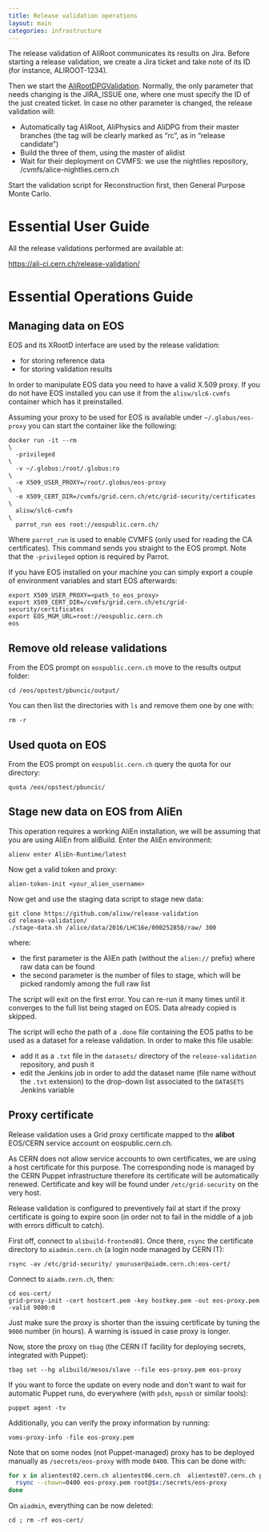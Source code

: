 ```yaml
---
title: Release validation operations
layout: main
categories: infrastructure
---
```


The release validation of AliRoot communicates its results on Jira. Before starting a release validation, we create a Jira ticket and take note of its ID (for instance, ALIROOT-1234).

Then we start the [AliRootDPGValidation](https://alijenkins.cern.ch/job/AliRootDPGValidation/). Normally, the only parameter that needs changing is the JIRA_ISSUE one, where one must specify the ID of the just created ticket. In case no other parameter is changed, the release validation will:

* Automatically tag AliRoot, AliPhysics and AliDPG from their master branches (the tag will be clearly marked as “rc”, as in “release candidate”)
* Build the three of them, using the master of alidist
* Wait for their deployment on CVMFS: we use the nightlies repository, /cvmfs/alice-nightlies.cern.ch

Start the validation script for Reconstruction first, then General Purpose Monte Carlo.

# Essential User Guide

All the release validations performed are available at:

<https://ali-ci.cern.ch/release-validation/>

# Essential Operations Guide

## Managing data on EOS

EOS and its XRootD interface are used by the release validation:

 - for storing reference data
 - for storing validation results

In order to manipulate EOS data you need to have a valid X.509 proxy. If you do
not have EOS installed you can use it from the `alisw/slc6-cvmfs` container
which has it preinstalled.

Assuming your proxy to be used for EOS is available under `~/.globus/eos-proxy`
you can start the container like the following:

    docker run -it --rm                                                   \
      -privileged                                                         \
      -v ~/.globus:/root/.globus:ro                                       \
      -e X509_USER_PROXY=/root/.globus/eos-proxy                          \
      -e X509_CERT_DIR=/cvmfs/grid.cern.ch/etc/grid-security/certificates \
      alisw/slc6-cvmfs                                                    \
      parrot_run eos root://eospublic.cern.ch/

Where `parrot_run` is used to enable CVMFS (only used for reading the CA
certificates). This command sends you straight to the EOS prompt. Note that the
`-privileged` option is required by Parrot.

If you have EOS installed on your machine you can simply export a couple of
environment variables and start EOS afterwards:

    export X509_USER_PROXY=<path_to_eos_proxy>
    export X509_CERT_DIR=/cvmfs/grid.cern.ch/etc/grid-security/certificates
    export EOS_MGM_URL=root://eospublic.cern.ch
    eos


## Remove old release validations

From the EOS prompt on `eospublic.cern.ch` move to the results output folder:

    cd /eos/opstest/pbuncic/output/

You can then list the directories with `ls` and remove them one by one with:

    rm -r


## Used quota on EOS

From the EOS prompt on `eospublic.cern.ch` query the quota for our directory:

    quota /eos/opstest/pbuncic/


## Stage new data on EOS from AliEn

This operation requires a working AliEn installation, we will be assuming that
you are using AliEn from aliBuild. Enter the AliEn environment:

    alienv enter AliEn-Runtime/latest

Now get a valid token and proxy:

    alien-token-init <your_alien_username>

Now get and use the staging data script to stage new data:

    git clone https://github.com/alisw/release-validation
    cd release-validation/
    ./stage-data.sh /alice/data/2016/LHC16e/000252858/raw/ 300

where:

 - the first parameter is the AliEn path (without the `alien://` prefix) where
   raw data can be found
 - the second parameter is the number of files to stage, which will be picked
   randomly among the full raw list

The script will exit on the first error. You can re-run it many times until it
converges to the full list being staged on EOS. Data already copied is skipped.

The script will echo the path of a `.done` file containing the EOS paths to be
used as a dataset for a release validation. In order to make this file usable:

 - add it as a `.txt` file in the `datasets/` directory of the
   `release-validation` repository, and push it
 - edit the Jenkins job in order to add the dataset name (file name without the
   `.txt` extension) to the drop-down list associated to the `DATASETS` Jenkins
   variable


## Proxy certificate

Release validation uses a Grid proxy certificate mapped to the **alibot**
EOS/CERN service account on eospublic.cern.ch.

As CERN does not allow service accounts to own certificates, we are using a host
certificate for this purpose. The corresponding node is managed by the CERN
Puppet infrastructure therefore its certificate will be automatically renewed.
Certificate and key will be found under `/etc/grid-security` on the very host.

Release validation is configured to preventively fail at start if the proxy
certificate is going to expire soon (in order not to fail in the middle of a
job with errors difficult to catch).

First off, connect to `alibuild-frontend01`. Once there, `rsync` the certificate
directory to `aiadmin.cern.ch` (a login node managed by CERN IT):

    rsync -av /etc/grid-security/ youruser@aiadm.cern.ch:eos-cert/

Connect to `aiadm.cern.ch`, then:

    cd eos-cert/
    grid-proxy-init -cert hostcert.pem -key hostkey.pem -out eos-proxy.pem -valid 9000:0

Just make sure the proxy is shorter than the issuing certificate by tuning the
`9000` number (in hours). A warning is issued in case proxy is longer.

Now, store the proxy on `tbag` (the CERN IT facility for deploying secrets,
integrated with Puppet):

    tbag set --hg alibuild/mesos/slave --file eos-proxy.pem eos-proxy

If you want to force the update on every node and don't want to wait for
automatic Puppet runs, do everywhere (with `pdsh`, `mpssh` or similar tools):

    puppet agent -tv

Additionally, you can verify the proxy information by running:

    voms-proxy-info -file eos-proxy.pem

Note that on some nodes (not Puppet-managed) proxy has to be deployed manually
as `/secrets/eos-proxy` with mode `0400`. This can be done with:

```bash
for x in alientest02.cern.ch alientest06.cern.ch  alientest07.cern.ch pcalienstorage.cern.ch; do
  rsync --chown=0400 eos-proxy.pem root@$x:/secrets/eos-proxy
done
```

On `aiadmin`, everything can be now deleted:

    cd ; rm -rf eos-cert/
